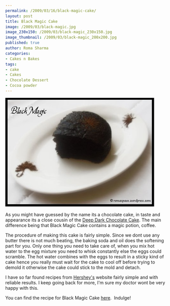 ```yaml
--- 
permalink: /2009/03/16/black-magic-cake/
layout: post
title: Black Magic Cake
image: /2009/03/black-magic.jpg
image_230x150: /2009/03/black-magic_230x150.jpg
image_thumbnail: /2009/03/black-magic_200x200.jpg
published: true
author: Roma Sharma
categories: 
- Cakes n Bakes
tags:
- cake
- Cakes
- Chocolate Dessert
- Cocoa powder
---
```

<img class="alignnone size-full wp-image-1167" title="black-magic" src="/2009/03/black-magic.jpg" alt="black-magic" width="469" height="343" />

As you might have guessed by the name its a chocolate cake, in taste and appearance its a close cousin of the <a href="http://romaspace.wordpress.com/2008/09/21/deep-dark-chocolate-cake-bringing-in-the-century/">Deep Dark Chocolate Cake</a>. The main difference being that Black Magic Cake contains a magic potion, coffee.

The procedure of making this cake is fairly simple. Since we dont use any butter there is not much beating, the baking soda and oil does the softening part for you. Only one thing you need to take care of, when you mix hot water to the egg mixture you need to whisk constantly else the eggs could scramble. The hot water combines with the eggs to result in a sticky kind of cake hence you really must wait for the cake to cool off before trying to demold it otherwise the cake could stick to the mold and detach.

I have so far found recipes from <a href="http://www.hersheys.com/recipes/home.asp">Hershey's</a> website fairly simple and with reliable results. I keep going back for more, I'm sure my doctor wont be very happy with this.
<div>You can find the recipe for Black Magic Cake <a href="http://www.hersheys.com/recipes/recipes/detail.asp?id=4754&amp;page=1&amp;per=25&amp;keyword=coffee#content_area">here</a>.  Indulge!</div>
